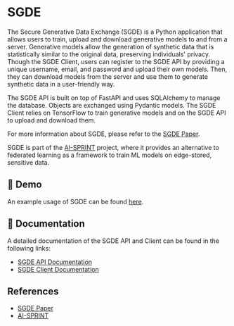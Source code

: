 # SGDE

The Secure Generative Data Exchange (SGDE) is a Python application that allows users to train, upload and download generative models to and from a server.
Generative models allow the generation of synthetic data that is statistically similar to the original data, preserving individuals' privacy.
Though the SGDE Client, users can register to the SGDE API by providing a unique username, email, and password and upload their own models.
Then, they can download models from the server and use them to generate synthetic data in a user-friendly way.

The SGDE API is built on top of FastAPI and uses SQLAlchemy to manage the database. Objects are exchanged using Pydantic models.
The SGDE Client relies on TensorFlow to train generative models and on the SGDE API to upload and download them.

For more information about SGDE, please refer to the [SGDE Paper](https://arxiv.org/abs/2109.12062).

SGDE is part of the [AI-SPRINT](https://www.ai-sprint-project.eu/) project, where it provides an alternative to federated learning as a framework to train ML models on edge-stored, sensitive data.

## 🚀 Demo

An example usage of SGDE can be found [here](https://gitlab.polimi.it/ai-sprint/sgde/-/blob/main/sgde_demo.ipynb).

## 📖 Documentation

A detailed documentation of the SGDE API and Client can be found in the following links:
* [SGDE API Documentation](https://gitlab.polimi.it/ai-sprint/sgde/-/blob/main/sgde_api/README.md)
* [SGDE Client Documentation](https://gitlab.polimi.it/ai-sprint/sgde/-/blob/main/sgde_client/README.md)


## References

- [SGDE Paper](https://arxiv.org/abs/2109.12062)
- [AI-SPRINT](https://www.ai-sprint-project.eu/)
